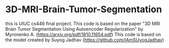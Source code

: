 # 3D-MRI-Brain-Tumor-Segmentation

this is UIUC cs446 final project.
This code is based on the paper "3D MRI Brain Tumor Segmentation Using Autoencoder Regularization" by Myronenko A. (https://arxiv.org/pdf/1810.11654.pdf)
This code is based on the model created by  Suyog Jadhav (https://github.com/IAmSUyogJadhav)
